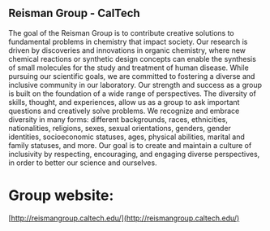 ## Reisman Group - CalTech

The goal of the Reisman Group is to contribute creative solutions to fundamental problems in chemistry that impact society. Our research is driven by discoveries and innovations in organic chemistry, where new chemical reactions or synthetic design concepts can enable the synthesis of small molecules for the study and treatment of human disease. While pursuing our scientific goals, we are committed to fostering a diverse and inclusive community in our laboratory. Our strength and success as a group is built on the foundation of a wide range of perspectives. The diversity of skills, thought, and experiences, allow us as a group to ask important questions and creatively solve problems. We recognize and embrace diversity in many forms: different backgrounds, races, ethnicities, nationalities, religions, sexes, sexual orientations, genders, gender identities, socioeconomic statuses, ages, physical abilities, marital and family statuses, and more. Our goal is to create and maintain a culture of inclusivity by respecting, encouraging, and engaging diverse perspectives, in order to better our science and ourselves.

# Group website:
[http://reismangroup.caltech.edu/](http://reismangroup.caltech.edu/)

<!--
